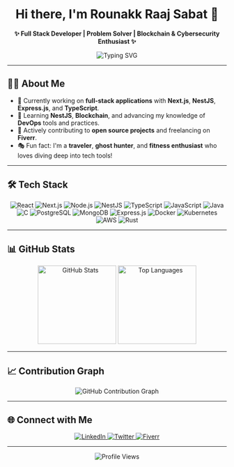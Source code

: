 <h1 align="center">Hi there, I'm Rounakk Raaj Sabat 👋</h1>

<p align="center">
  <b>✨ Full Stack Developer | Problem Solver | Blockchain & Cybersecurity Enthusiast ✨</b>
</p>

<div align="center">
  <img src="https://readme-typing-svg.herokuapp.com?font=Fira+Code&size=28&pause=1000&color=FFA500&center=true&vCenter=true&width=1000&lines=Crafting+Scalable+Web+Solutions;Mastering+NestJS%2C+Cloud+%26+Blockchain;Open+Source+Contributor+%7C+Freelancer+%7C+Traveler" alt="Typing SVG">
</div>

---

## 🧑‍💻 About Me
- 🔭 Currently working on **full-stack applications** with **Next.js**, **NestJS**, **Express.js**, and **TypeScript**.
- 🌱 Learning **NestJS**, **Blockchain**, and advancing my knowledge of **DevOps** tools and practices.
- 🤝 Actively contributing to **open source projects** and freelancing on **Fiverr**.
- 🎭 Fun fact: I'm a **traveler**, **ghost hunter**, and **fitness enthusiast** who loves diving deep into tech tools!

---

## 🛠️ Tech Stack
<div align="center">
  <img src="https://img.shields.io/badge/React-%2361DAFB.svg?style=for-the-badge&logo=react&logoColor=black" alt="React">
  <img src="https://img.shields.io/badge/Next.js-%23000000.svg?style=for-the-badge&logo=next.js&logoColor=white" alt="Next.js">
  <img src="https://img.shields.io/badge/Node.js-%23339933.svg?style=for-the-badge&logo=node.js&logoColor=white" alt="Node.js">
  <img src="https://img.shields.io/badge/NestJS-%23E0234E.svg?style=for-the-badge&logo=nestjs&logoColor=white" alt="NestJS">
  <img src="https://img.shields.io/badge/TypeScript-%23007ACC.svg?style=for-the-badge&logo=typescript&logoColor=white" alt="TypeScript">
  <img src="https://img.shields.io/badge/JavaScript-%23F7DF1E.svg?style=for-the-badge&logo=javascript&logoColor=black" alt="JavaScript">
  <img src="https://img.shields.io/badge/Java-%23ED8B00.svg?style=for-the-badge&logo=java&logoColor=white" alt="Java">
  <img src="https://img.shields.io/badge/C-%2300599C.svg?style=for-the-badge&logo=c&logoColor=white" alt="C">
  <img src="https://img.shields.io/badge/PostgreSQL-%23336791.svg?style=for-the-badge&logo=postgresql&logoColor=white" alt="PostgreSQL">
  <img src="https://img.shields.io/badge/MongoDB-%2347A248.svg?style=for-the-badge&logo=mongodb&logoColor=white" alt="MongoDB">
  <img src="https://img.shields.io/badge/Express.js-%23000000.svg?style=for-the-badge&logo=express&logoColor=white" alt="Express.js">
  <img src="https://img.shields.io/badge/Docker-%230db7ed.svg?style=for-the-badge&logo=docker&logoColor=white" alt="Docker">
  <img src="https://img.shields.io/badge/Kubernetes-%23326CE5.svg?style=for-the-badge&logo=kubernetes&logoColor=white" alt="Kubernetes">
  <img src="https://img.shields.io/badge/AWS-%23FF9900.svg?style=for-the-badge&logo=amazonaws&logoColor=white" alt="AWS">
  <img src="https://img.shields.io/badge/Rust-%23000000.svg?style=for-the-badge&logo=rust&logoColor=white" alt="Rust">
</div>

---

## 📊 GitHub Stats
<div align="center">
  <img src="https://github-readme-stats.vercel.app/api?username=rounakkraaj-1744&show_icons=false&theme=github_dark&count_private=true" alt="GitHub Stats" height="180px">
  <img src="https://github-readme-stats.vercel.app/api/top-langs/?username=rounakkraaj-1744&layout=compact&theme=github_dark" alt="Top Languages" height="180px">
</div>

---

## 📈 Contribution Graph
<div align="center">
  <img src="https://github-readme-activity-graph.vercel.app/graph?username=rounakkraaj-1744&theme=react-dark" alt="GitHub Contribution Graph">
</div>

---

## 🌐 Connect with Me
<div align="center">
  <a href="https://linkedin.com/in/rounakk-raaj-745rrs" target="_blank">
    <img src="https://img.shields.io/badge/LinkedIn-%230077B5.svg?style=for-the-badge&logo=linkedin&logoColor=white" alt="LinkedIn">
  </a>
  <a href="https://twitter.com/rounakk_745" target="_blank">
    <img src="https://img.shields.io/badge/Twitter-%231DA1F2.svg?style=for-the-badge&logo=twitter&logoColor=white" alt="Twitter">
  </a>
  <a href="https://www.fiverr.com/rounakk_raaj" target="_blank">
    <img src="https://img.shields.io/badge/Fiverr-%2300B22D.svg?style=for-the-badge&logo=fiverr&logoColor=white" alt="Fiverr">
  </a>
</div>

---

<div align="center">
  <img src="https://komarev.com/ghpvc/?username=rounakkraaj-1744&style=flat-square&color=blueviolet" alt="Profile Views">
</div>
